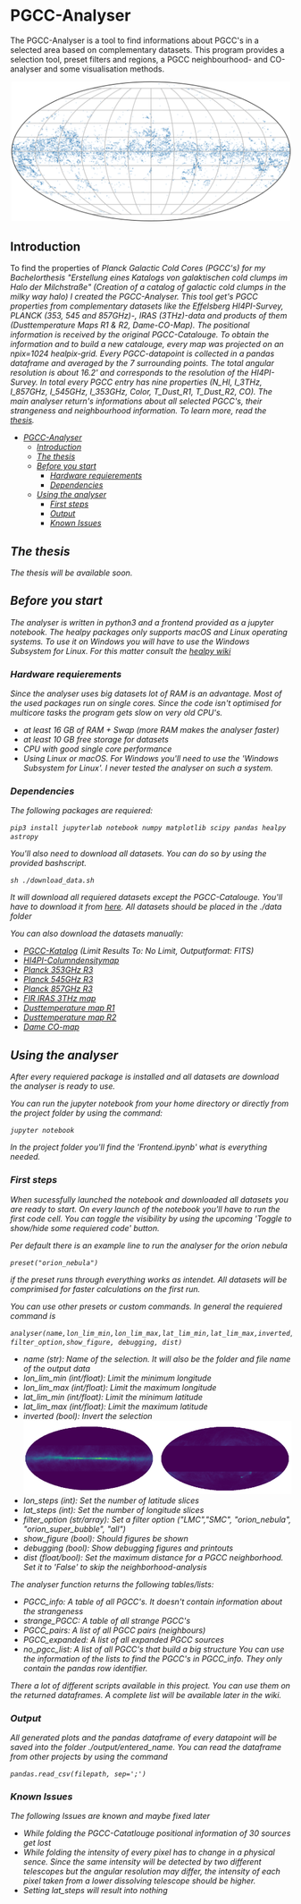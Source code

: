 # PGCC-Analyser
The PGCC-Analyser is a tool to find informations about PGCC's in a selected area based on complementary datasets. This program provides a selection tool, preset filters and regions, a PGCC neighbourhood- and CO-analyser and some visualisation methods.

<p align="center">
  <img src="./modules/documentation_figures/Logo.png" width="500">
</p>




## Introduction 
To find the properties of <em>Planck Galactic Cold Cores<em> (PGCC's) for my Bachelorthesis "Erstellung eines Katalogs von galaktischen cold clumps im Halo der Milchstraße" (<em>Creation of a catalog of galactic cold clumps in the milky way halo</em>) I created the PGCC-Analyser. This tool get's PGCC properties from complementary datasets like the Effelsberg HI4PI-Survey, PLANCK (353, 545 and 857GHz)-, IRAS (3THz)-data and products of them (Dusttemperature Maps R1 & R2, Dame-CO-Map). The positional information is received by the original PGCC-Catalouge. To obtain the information and to build a new catalouge, every map was projected on an npix=1024 healpix-grid. Every PGCC-datapoint is collected in a pandas dataframe and averaged by the 7 surrounding points. The total angular resolution is about 16.2' and corresponds to the resolution of the HI4PI-Survey. In total every PGCC entry has nine properties (N_HI, I_3THz, I_857GHz, I_545GHz, I_353GHz, Color, T_Dust_R1, T_Dust_R2,  CO). The main analyser return's informations about all selected PGCC's, their strangeness and neighbourhood information. To learn more, read the [thesis](#the-thesis).
  
- [PGCC-Analyser](#pgcc-analyser)
  * [Introduction](#introduction)
  * [The thesis](#the-thesis)
  * [Before you start](#before-you-start)
    + [Hardware requierements](#hardware-requierements)
    + [Dependencies](#dependencies)
  * [Using the analyser](#using-the-analyser)
    + [First steps](#first-steps)
    + [Output](#output)
    + [Known Issues](#known-issues)
 
## The thesis
The thesis will be available soon.

## Before you start
The analyser is written in python3 and a frontend provided as a jupyter notebook. The healpy packages only supports macOS and Linux operating systems. To use it on Windows you will have to use the Windows Subsystem for Linux. For this matter consult the [healpy wiki](https://healpy.readthedocs.io/en/latest/install.html)

### Hardware requierements
Since the analyser uses big datasets lot of RAM is an advantage. Most of the used packages run on single cores. Since the code isn't optimised for multicore tasks the program gets slow on very old CPU's. 
* at least 16 GB of RAM + Swap (more RAM makes the analyser faster)
* at least 10 GB free storage for datasets
* CPU with good single core performance
* Using Linux or macOS. For Windows you'll need to use the 'Windows Subsystem for Linux'. I never tested the analyser on such a system.


### Dependencies
The following packages are requiered:

```
pip3 install jupyterlab notebook numpy matplotlib scipy pandas healpy astropy
```

You'll also need to download all datasets. You can do so by using the provided bashscript.
```
sh ./download_data.sh
```
It will download all requiered datasets except the PGCC-Catalouge. You'll have to download it from [here](https://heasarc.gsfc.nasa.gov/db-perl/W3Browse/w3table.pl?tablehead=name%3Dplanckgcc&Action=More+Options). All datasets should be placed in the ./data folder

You can also download the datasets manually:
* [PGCC-Katalog](https://heasarc.gsfc.nasa.gov/db-perl/W3Browse/w3table.pl?tablehead=name\%3Dplanckgcc\&Action=More+Options) (Limit Results To: No Limit, Outputformat: FITS)
* [HI4PI-Columndensitymap](https://lambda.gsfc.nasa.gov/data/foregrounds/HI4PI/NHI_HPX.fits}{lambda.gsfc.nasa.gov)
* [Planck 353GHz R3](https://irsa.ipac.caltech.edu/data/Planck/release_3/all-sky-maps/maps/HFI_SkyMap_353_2048_R3.01_full.fits)
* [Planck 545GHz R3](https://irsa.ipac.caltech.edu/data/Planck/release_3/all-sky-maps/maps/HFI_SkyMap_545_2048_R3.01_full.fits)
* [Planck 857GHz R3](https://irsa.ipac.caltech.edu/data/Planck/release_3/all-sky-maps/maps/HFI_SkyMap_857_2048_R3.01_full.fits)
* [FIR IRAS 3THz map](https://lambda.gsfc.nasa.gov/data/foregrounds/iris/IRIS_nohole_4_1024_v2.fits)
* [Dusttemperature map R1](http://pla.esac.esa.int/pla/aio/product-action?MAP.MAP_ID=COM_CompMap_Dust-GNILC-Model-Temperature_2048_R2.00.fits)
* [Dusttemperature map R2](http://pla.esac.esa.int/pla/aio/product-action?MAP.MAP_ID=HFI_CompMap_ThermalDustModel_2048_R1.20.fits)
* [Dame CO-map](https://lambda.gsfc.nasa.gov/data/foregrounds/dame_CO/lambda_wco_dht2001.fits)

## Using the analyser
After every requiered package is installed and all datasets are download the analyser is ready to use.

You can run the jupyter notebook from your home directory or directly from the project folder by using the command:
```
jupyter notebook
```
In the project folder you'll find the 'Frontend.ipynb' what is everything needed.

### First steps
When sucessfully launched the notebook and downloaded all datasets you are ready to start. On every launch of the notebook you'll have to run the first code cell. You can toggle the visibility by using the upcoming 'Toggle to show/hide some requiered code' button.

Per default there is an example line to run the analyser for the orion nebula
```
preset("orion_nebula")
```
if the preset runs through everything works as intendet. All datasets will be comprimised for faster calculations on the first run.

You can use other presets or custom commands. In general the requiered command is
```
analyser(name,lon_lim_min,lon_lim_max,lat_lim_min,lat_lim_max,inverted,lon_steps,lat_steps, filter_option,show_figure, debugging, dist)
```
* name (str): Name of the selection. It will also be the folder and file name of the output data
* lon_lim_min (int/float): Limit the minimum longitude
* lon_lim_max (int/float): Limit the maximum longitude
* lat_lim_min (int/float): Limit the minimum latitude
* lat_lim_max (int/float): Limit the maximum latitude
* inverted (bool): Invert the selection
![](./modules/documentation_figures/invert_example.png)
* lon_steps (int): Set the number of latitude slices 
* lat_steps (int): Set the number of longitude slices
* filter_option (str/array): Set a filter option ("LMC","SMC", "orion_nebula", "orion_super_bubble", "all")
* show_figure (bool): Should figures be shown
* debugging (bool): Show debugging figures and printouts
* dist (float/bool): Set the maximum distance for a PGCC neighborhood. Set it to 'False' to skip the neighborhood-analysis

The analyser function returns the following tables/lists:
* PGCC_info: A table of all PGCC's. It doesn't contain information about the strangeness
* strange_PGCC: A table of all strange PGCC's
* PGCC_pairs: A list of all PGCC pairs (neighbours)
* PGCC_expanded: A list of all expanded PGCC sources
* no_pgcc_list: A list of all PGCC's that build a big structure
You can use the information of the lists to find the PGCC's in PGCC_info. They only contain the pandas row identifier.

There a lot of different scripts available in this project. You can use them on the returned dataframes. A complete list will be available later in the wiki.

### Output
All generated plots and the pandas dataframe of every datapoint will be saved into the folder ./output/entered_name. You can read the dataframe from other projects by using the command
```
pandas.read_csv(filepath, sep=';') 
```


### Known Issues
The following Issues are known and maybe fixed later
* While folding the PGCC-Catatlouge positional information of 30 sources get lost
* While folding the intensity of every pixel has to change in a physical sence. Since the same intensity will be detected by two different telescopes but the angular resolution may differ, the intensity of each pixel taken from a lower dissolving telescope should be higher.
* Setting lat_steps will result into nothing

